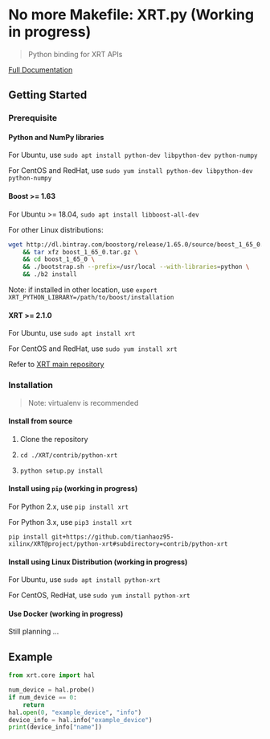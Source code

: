 # No more Makefile: XRT.py (Working in progress)

> Python binding for XRT APIs

[Full Documentation](https://tianhaoz95-xilinx.github.io/XRT)

## Getting Started

### Prerequisite

#### Python and NumPy libraries

For Ubuntu, use `sudo apt install python-dev libpython-dev python-numpy`

For CentOS and RedHat, use `sudo yum install python-dev libpython-dev python-numpy`

#### Boost >= 1.63

For Ubuntu >= 18.04, `sudo apt install libboost-all-dev`

For other Linux distributions:

```bash
wget http://dl.bintray.com/boostorg/release/1.65.0/source/boost_1_65_0.tar.gz \
    && tar xfz boost_1_65_0.tar.gz \
    && cd boost_1_65_0 \
    && ./bootstrap.sh --prefix=/usr/local --with-libraries=python \
    && ./b2 install
```

Note: if installed in other location, use `export XRT_PYTHON_LIBRARY=/path/to/boost/installation`

#### XRT >= 2.1.0

For Ubuntu, use `sudo apt install xrt`

For CentOS and RedHat, use `sudo yum install xrt`

Refer to [XRT main repository](https://github.com/Xilinx/XRT)

### Installation

> Note: virtualenv is recommended

#### Install from source

1. Clone the repository

2. `cd ./XRT/contrib/python-xrt`

3. `python setup.py install`

#### Install using `pip` (working in progress)

For Python 2.x, use `pip install xrt`

For Python 3.x, use `pip3 install xrt`

`pip install git+https://github.com/tianhaoz95-xilinx/XRT@project/python-xrt#subdirectory=contrib/python-xrt`

#### Install using Linux Distribution (working in progress)

For Ubuntu, use `sudo apt install python-xrt`

For CentOS, RedHat, use `sudo yum install python-xrt`

#### Use Docker (working in progress)

Still planning ...

## Example

```python
from xrt.core import hal

num_device = hal.probe()
if num_device == 0:
    return
hal.open(0, "example_device", "info")
device_info = hal.info("example_device")
print(device_info["name"])
```
